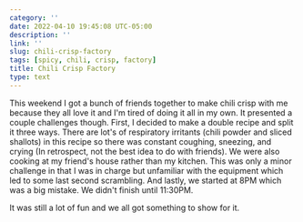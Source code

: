 ```yaml
---
category: ''
date: 2022-04-10 19:45:08 UTC-05:00
description: ''
link: ''
slug: chili-crisp-factory
tags: [spicy, chili, crisp, factory]
title: Chili Crisp Factory
type: text
---
```

This weekend I got a bunch of friends together to make chili crisp with me because they all love it and I'm tired of doing it all in my own.
It presented a couple challenges though.
First, I decided to make a double recipe and split it three ways.
There are lot's of respiratory irritants (chili powder and sliced shallots) in this recipe so there was constant coughing, sneezing, and crying (In retrospect, not the best idea to do with friends).
We were also cooking at my friend's house rather than my kitchen.
This was only a minor challenge in that I was in charge but unfamiliar with the equipment which led to some last second scrambling.
And lastly, we started at 8PM which was a big mistake. We didn't finish until 11:30PM.

It was still a lot of fun and we all got something to show for it.